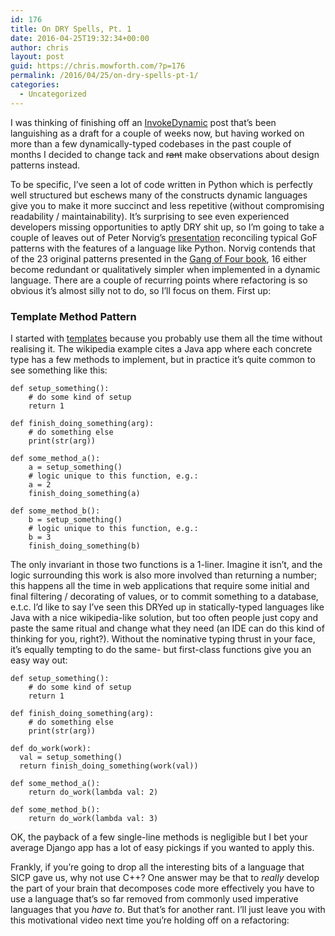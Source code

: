 ```yaml
---
id: 176
title: On DRY Spells, Pt. 1
date: 2016-04-25T19:32:34+00:00
author: chris
layout: post
guid: https://chris.mowforth.com/?p=176
permalink: /2016/04/25/on-dry-spells-pt-1/
categories:
  - Uncategorized
---
```

I was thinking of finishing off an <a href="https://docs.oracle.com/javase/8/docs/technotes/guides/vm/multiple-language-support.html" target="_blank">InvokeDynamic</a> post that&#8217;s been languishing as a draft for a couple of weeks now, but having worked on more than a few dynamically-typed codebases in the past couple of months I decided to change tack and <del>rant</del> make observations about design patterns instead.

To be specific, I&#8217;ve seen a lot of code written in Python which is perfectly well structured but eschews many of the constructs dynamic languages give you to make it more succinct and less repetitive (without compromising readability / maintainability). It&#8217;s surprising to see even experienced developers missing opportunities to aptly DRY shit up, so I&#8217;m going to take a couple of leaves out of Peter Norvig&#8217;s <a href="http://norvig.com/design-patterns/" target="_blank">presentation</a> reconciling typical GoF patterns with the features of a language like Python. Norvig contends that of the 23 original patterns presented in the <a href="https://en.wikipedia.org/wiki/Design_Patterns" target="_blank">Gang of Four book</a>, 16 either become redundant or qualitatively simpler when implemented in a dynamic language. There are a couple of recurring points where refactoring is so obvious it&#8217;s almost silly not to do, so I&#8217;ll focus on them. First up:

### Template Method Pattern

I started with <a href="https://en.wikipedia.org/wiki/Template_method_pattern" target="_blank">templates</a> because you probably use them all the time without realising it. The wikipedia example cites a Java app where each concrete type has a few methods to implement, but in practice it&#8217;s quite common to see something like this:

<pre><code class="language-python">def setup_something():
    # do some kind of setup
    return 1

def finish_doing_something(arg):
    # do something else
    print(str(arg))

def some_method_a():
    a = setup_something()
    # logic unique to this function, e.g.:
    a = 2
    finish_doing_something(a)

def some_method_b():
    b = setup_something()
    # logic unique to this function, e.g.:
    b = 3
    finish_doing_something(b)</code></pre>

The only invariant in those two functions is a 1-liner. Imagine it isn&#8217;t, and the logic surrounding this work is also more involved than returning a number; this happens all the time in web applications that require some initial and final filtering / decorating of values, or to commit something to a database, e.t.c. I&#8217;d like to say I&#8217;ve seen this DRYed up in statically-typed languages like Java with a nice wikipedia-like solution, but too often people just copy and paste the same ritual and change what they need (an IDE can do this kind of thinking for you, right?). Without the nominative typing thrust in your face, it&#8217;s equally tempting to do the same- but first-class functions give you an easy way out: 

<pre><code class="language-python">def setup_something():
    # do some kind of setup
    return 1

def finish_doing_something(arg):
    # do something else
    print(str(arg))

def do_work(work):
  val = setup_something()
  return finish_doing_something(work(val))

def some_method_a():
    return do_work(lambda val: 2)

def some_method_b():
    return do_work(lambda val: 3)</code></pre>

OK, the payback of a few single-line methods is negligible but I bet your average Django app has a lot of easy pickings if you wanted to apply this.

Frankly, if you&#8217;re going to drop all the interesting bits of a language that SICP gave us, why not use C++? One answer may be that to _really_ develop the part of your brain that decomposes code more effectively you have to use a language that&#8217;s so far removed from commonly used imperative languages that you _have to_. But that&#8217;s for another rant. I&#8217;ll just leave you with this motivational video next time you&#8217;re holding off on a refactoring: